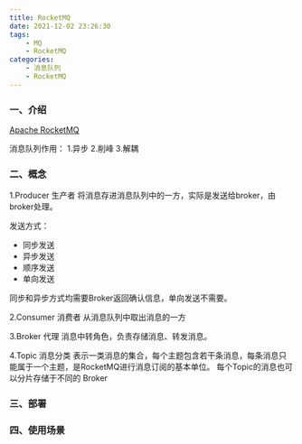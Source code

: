 ```yaml
---
title: RocketMQ
date: 2021-12-02 23:26:30
tags:
    - MQ
    - RocketMQ
categories:
    - 消息队列
    - RocketMQ
---
```


### 一、介绍

[Apache RocketMQ](https://github.com/apache/rocketmq)

消息队列作用：
1.异步
2.削峰
3.解耦

### 二、概念

1.Producer 生产者
将消息存进消息队列中的一方，实际是发送给broker，由broker处理。

发送方式：
- 同步发送
- 异步发送
- 顺序发送
- 单向发送

同步和异步方式均需要Broker返回确认信息，单向发送不需要。

2.Consumer 消费者
从消息队列中取出消息的一方

3.Broker 代理
消息中转角色，负责存储消息、转发消息。

4.Topic 消息分类
表示一类消息的集合，每个主题包含若干条消息，每条消息只能属于一个主题，是RocketMQ进行消息订阅的基本单位。
每个Topic的消息也可以分片存储于不同的 Broker


### 三、部署

### 四、使用场景
